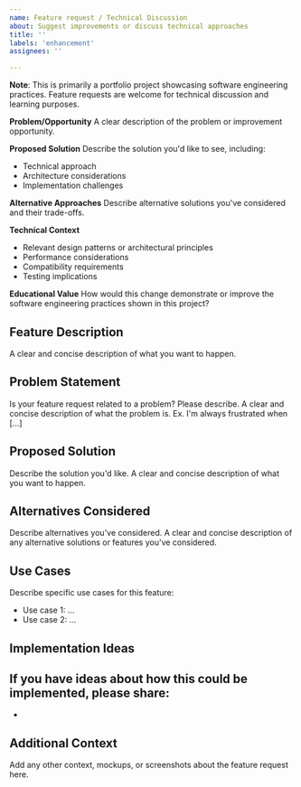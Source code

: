 ```yaml
---
name: Feature request / Technical Discussion
about: Suggest improvements or discuss technical approaches
title: ''
labels: 'enhancement'
assignees: ''

---
```


**Note**: This is primarily a portfolio project showcasing software engineering practices. Feature requests are welcome for technical discussion and learning purposes.

**Problem/Opportunity**
A clear description of the problem or improvement opportunity.

**Proposed Solution**
Describe the solution you'd like to see, including:
- Technical approach
- Architecture considerations
- Implementation challenges

**Alternative Approaches**
Describe alternative solutions you've considered and their trade-offs.

**Technical Context**
- Relevant design patterns or architectural principles
- Performance considerations
- Compatibility requirements
- Testing implications

**Educational Value**
How would this change demonstrate or improve the software engineering practices shown in this project?

## Feature Description

A clear and concise description of what you want to happen.

## Problem Statement

Is your feature request related to a problem? Please describe.
A clear and concise description of what the problem is. Ex. I'm always frustrated when [...]

## Proposed Solution

Describe the solution you'd like.
A clear and concise description of what you want to happen.

## Alternatives Considered

Describe alternatives you've considered.
A clear and concise description of any alternative solutions or features you've considered.

## Use Cases

Describe specific use cases for this feature:
- Use case 1: ...
- Use case 2: ...

## Implementation Ideas

If you have ideas about how this could be implemented, please share:
- 
- 

## Additional Context

Add any other context, mockups, or screenshots about the feature request here.
